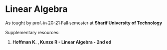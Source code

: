 # Linear Algebra

As tought by ~~prof. in 20-21 Fall semester~~ at **Sharif University of Technology**

Supplementary resources:

1. **Hoffman K. , Kunze R - Linear Algebra - 2nd ed**
